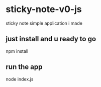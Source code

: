 # sticky-note-v0-js
sticky note simple application i made

 ## just install and u ready to go
 npm install
 ## run the app
 node index.js
